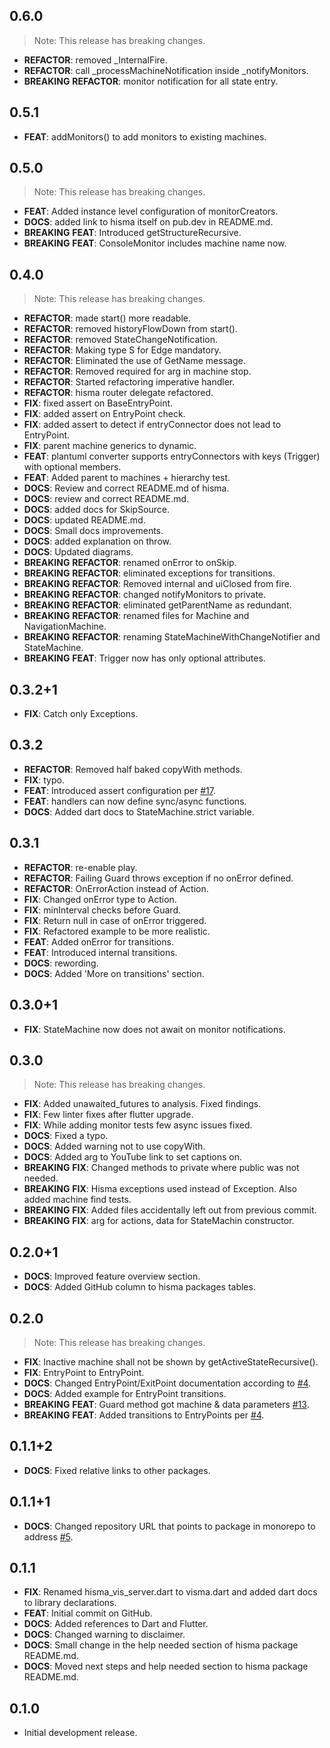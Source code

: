 ## 0.6.0

> Note: This release has breaking changes.

 - **REFACTOR**: removed _InternalFire.
 - **REFACTOR**: call _processMachineNotification inside _notifyMonitors.
 - **BREAKING** **REFACTOR**: monitor notification for all state entry.

## 0.5.1

 - **FEAT**: addMonitors() to add monitors to existing machines.

## 0.5.0

> Note: This release has breaking changes.

 - **FEAT**: Added instance level configuration of monitorCreators.
 - **DOCS**: added link to hisma itself on pub.dev in README.md.
 - **BREAKING** **FEAT**: Introduced getStructureRecursive.
 - **BREAKING** **FEAT**: ConsoleMonitor includes machine name now.

## 0.4.0

> Note: This release has breaking changes.

 - **REFACTOR**: made start() more readable.
 - **REFACTOR**: removed historyFlowDown from start().
 - **REFACTOR**: removed StateChangeNotification.
 - **REFACTOR**: Making type S for Edge mandatory.
 - **REFACTOR**: Eliminated the use of GetName message.
 - **REFACTOR**: Removed required for arg in machine stop.
 - **REFACTOR**: Started refactoring imperative handler.
 - **REFACTOR**: hisma router delegate refactored.
 - **FIX**: fixed assert on BaseEntryPoint.
 - **FIX**: added assert on EntryPoint check.
 - **FIX**: added assert to detect if entryConnector does not lead to EntryPoint.
 - **FIX**: parent machine generics to dynamic.
 - **FEAT**: plantuml converter supports entryConnectors with keys (Trigger) with optional members.
 - **FEAT**: Added parent to machines + hierarchy test.
 - **DOCS**: Review and correct README.md of hisma.
 - **DOCS**: review and correct README.md.
 - **DOCS**: added docs for SkipSource.
 - **DOCS**: updated README.md.
 - **DOCS**: Small docs improvements.
 - **DOCS**: added explanation on throw.
 - **DOCS**: Updated diagrams.
 - **BREAKING** **REFACTOR**: renamed onError to onSkip.
 - **BREAKING** **REFACTOR**: eliminated exceptions for transitions.
 - **BREAKING** **REFACTOR**: Removed internal and uiClosed from fire.
 - **BREAKING** **REFACTOR**: changed notifyMonitors to private.
 - **BREAKING** **REFACTOR**: eliminated getParentName as redundant.
 - **BREAKING** **REFACTOR**: renamed files for Machine and NavigationMachine.
 - **BREAKING** **REFACTOR**: renaming StateMachineWithChangeNotifier and StateMachine.
 - **BREAKING** **FEAT**: Trigger now has only optional attributes.

## 0.3.2+1

 - **FIX**: Catch only Exceptions.

## 0.3.2

 - **REFACTOR**: Removed half baked copyWith methods.
 - **FIX**: typo.
 - **FEAT**: Introduced assert configuration per [#17](https://github.com/tamas-p/hisma/issues/17).
 - **FEAT**: handlers can now define sync/async functions.
 - **DOCS**: Added dart docs to StateMachine.strict variable.

## 0.3.1

 - **REFACTOR**: re-enable play.
 - **REFACTOR**: Failing Guard throws exception if no onError defined.
 - **REFACTOR**: OnErrorAction instead of Action.
 - **FIX**: Changed onError type to Action.
 - **FIX**: minInterval checks before Guard.
 - **FIX**: Return null in case of onError triggered.
 - **FIX**: Refactored example to be more realistic.
 - **FEAT**: Added onError for transitions.
 - **FEAT**: Introduced internal transitions.
 - **DOCS**: rewording.
 - **DOCS**: Added 'More on transitions' section.

## 0.3.0+1

 - **FIX**: StateMachine now does not await on monitor notifications.

## 0.3.0

> Note: This release has breaking changes.

 - **FIX**: Added unawaited_futures to analysis. Fixed findings.
 - **FIX**: Few linter fixes after flutter upgrade.
 - **FIX**: While adding monitor tests few async issues fixed.
 - **DOCS**: Fixed a typo.
 - **DOCS**: Added warning not to use copyWith.
 - **DOCS**: Added arg to YouTube link to set captions on.
 - **BREAKING** **FIX**: Changed methods to private where public was not needed.
 - **BREAKING** **FIX**: Hisma exceptions used instead of Exception. Also added machine find tests.
 - **BREAKING** **FIX**: Added files accidentally left out from previous commit.
 - **BREAKING** **FIX**: arg for actions, data for StateMachin constructor.

## 0.2.0+1

 - **DOCS**: Improved feature overview section.
 - **DOCS**: Added GitHub column to hisma packages tables.

## 0.2.0

> Note: This release has breaking changes.

 - **FIX**: Inactive machine shall not be shown by getActiveStateRecursive().
 - **FIX**: EntryPoint to EntryPoint.
 - **DOCS**: Changed EntryPoint/ExitPoint documentation according to [#4](https://github.com/tamas-p/hisma/issues/4).
 - **DOCS**: Added example for EntryPoint transitions.
 - **BREAKING** **FEAT**: Guard method got machine & data parameters [#13](https://github.com/tamas-p/hisma/issues/13).
 - **BREAKING** **FEAT**: Added transitions to EntryPoints per [#4](https://github.com/tamas-p/hisma/issues/4).

## 0.1.1+2

 - **DOCS**: Fixed relative links to other packages.

## 0.1.1+1

 - **DOCS**: Changed repository URL that points to package in monorepo to address [#5](https://github.com/tamas-p/hisma/issues/5).

## 0.1.1

 - **FIX**: Renamed hisma_vis_server.dart to visma.dart and added dart docs to library declarations.
 - **FEAT**: Initial commit on GitHub.
 - **DOCS**: Added references to Dart and Flutter.
 - **DOCS**: Changed warning to disclaimer.
 - **DOCS**: Small change in the help needed section of hisma package README.md.
 - **DOCS**: Moved next steps and help needed section to hisma package README.md.

## 0.1.0

- Initial development release.
